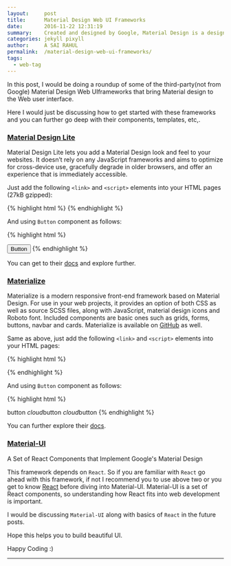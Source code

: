 ```yaml
---
layout:     post
title:      Material Design Web UI Frameworks
date:       2016-11-22 12:31:19
summary:    Created and designed by Google, Material Design is a design language that combines the classic principles of successful design along with innovation and technology. Google's goal is to develop a system of design that allows for a unified user experience across all their products on any platform.
categories: jekyll pixyll
author:     A SAI RAHUL
permalink:  /material-design-web-ui-frameworks/
tags:
  - web-tag
---
```


In this post, I would be doing a roundup of some of the third-party(not from Google) Material Design Web UIframeworks that bring Material design to the Web user interface.

Here I would just be discussing how to get started with these frameworks and you can further go deep with their components, templates, etc,.

### [Material Design Lite](https://getmdl.io)

Material Design Lite lets you add a Material Design look and feel to your websites. It doesn’t rely on any JavaScript frameworks and aims to optimize for cross-device use, gracefully degrade in older browsers, and offer an experience that is immediately accessible.

Just add the following `<link>` and `<script>` elements into your HTML pages (27kB gzipped):

{% highlight html %}
    <link rel="stylesheet" href="https://fonts.googleapis.com/icon?family=Material+Icons">
    <link rel="stylesheet" href="https://code.getmdl.io/1.2.1/material.indigo-pink.min.css">
    <script defer src="https://code.getmdl.io/1.2.1/material.min.js"></script>
{% endhighlight %}

And using `Button` component as follows:

{% highlight html %}
<html>
<head>
    <link rel="stylesheet" href="https://fonts.googleapis.com/icon?family=Material+Icons">
    <link rel="stylesheet" href="https://code.getmdl.io/1.2.1/material.indigo-pink.min.css">
    <script defer src="https://code.getmdl.io/1.2.1/material.min.js"></script>
</head>

<body>
    <!-- Accent-colored raised button with ripple -->
    <button class="mdl-button mdl-js-button mdl-button--raised mdl-js-ripple-effect mdl-button--accent">
      Button
    </button>

</body>
</html>
{% endhighlight %}

You can get to their [docs](https://getmdl.io/components/index.html) and explore further.

### [Materialize](http://materializecss.com)

Materialize is a modern responsive front-end framework based on Material Design. For use in your web projects, it provides an option of both CSS as well as source SCSS files, along with JavaScript, material design icons and Roboto font. Included components are basic ones such as grids, forms, buttons, navbar and cards. Materialize is available on [GitHub](https://github.com/Dogfalo/materialize) as well.

Same as above, just add the following `<link>` and `<script>` elements into your HTML pages:

{% highlight html %}
  <!-- Compiled and minified CSS -->
  <link rel="stylesheet" href="https://cdnjs.cloudflare.com/ajax/libs/materialize/0.97.8/css/materialize.min.css">
  <!-- Compiled and minified JavaScript -->
  <script src="https://cdnjs.cloudflare.com/ajax/libs/materialize/0.97.8/js/materialize.min.js"></script>
{% endhighlight %}

And using `Button` component as follows:

{% highlight html %}
<!DOCTYPE html>
<html>
<head>
    <!-- Compiled and minified CSS -->
    <link rel="stylesheet" href="https://cdnjs.cloudflare.com/ajax/libs/materialize/0.97.8/css/materialize.min.css">
    <!-- Compiled and minified JavaScript -->
    <script src="https://cdnjs.cloudflare.com/ajax/libs/materialize/0.97.8/js/materialize.min.js"></script>
</head>

<body>
    <a class="waves-effect waves-light btn">button</a>
    <a class="waves-effect waves-light btn"><i class="material-icons left">cloud</i>button</a>
    <a class="waves-effect waves-light btn"><i class="material-icons right">cloud</i>button</a>
</body>
</html>
{% endhighlight %}

You can further explore their [docs](http://materializecss.com/buttons.html).


### [Material-UI](http://www.material-ui.com/#/)

A Set of React Components that Implement Google's Material Design

This framework depends on `React`. So if you are familiar with `React` go ahead with this framework, if not I recommend you to use above two or you get to know [React](https://facebook.github.io/react/) before diving into Material-UI. Material-UI is a set of React components, so understanding how React fits into web development is important.

I would be discussing `Material-UI` along with basics of `React` in the future posts. 

Hope this helps you to build beautiful UI.

Happy Coding :)


---
